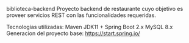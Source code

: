 biblioteca-backend
Proyecto backend de restaurante cuyo objetivo es proveer servicios REST con las funcionalidades requeridas.

Tecnologías utilizadas:
Maven
JDK11 +
Spring Boot 2.x
MySQL 8.x
Generacion del proyecto base:
https://start.spring.io/